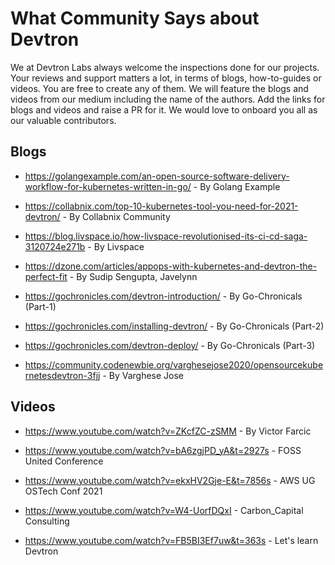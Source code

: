 # What Community Says about Devtron

 We at Devtron Labs always welcome the inspections done for our projects. Your reviews and support matters a lot, in terms of blogs, how-to-guides or videos. You are free to create any of them. We will feature the blogs and videos from our medium including the name of the authors.  Add the links for blogs and videos and raise a PR for it. We would love to onboard you all as our valuable contributors.

## Blogs

* https://golangexample.com/an-open-source-software-delivery-workflow-for-kubernetes-written-in-go/ - By Golang Example

* https://collabnix.com/top-10-kubernetes-tool-you-need-for-2021-devtron/ - By Collabnix Community

* https://blog.livspace.io/how-livspace-revolutionised-its-ci-cd-saga-3120724e271b - By Livspace

* https://dzone.com/articles/appops-with-kubernetes-and-devtron-the-perfect-fit - By Sudip Sengupta, Javelynn

* https://gochronicles.com/devtron-introduction/ - By Go-Chronicals (Part-1)

* https://gochronicles.com/installing-devtron/ - By Go-Chronicals (Part-2)

* https://gochronicles.com/devtron-deploy/ - By Go-Chronicals (Part-3)
* https://community.codenewbie.org/varghesejose2020/opensourcekubernetesdevtron-3fjj - By Varghese Jose


## Videos

* https://www.youtube.com/watch?v=ZKcfZC-zSMM - By Victor Farcic

* https://www.youtube.com/watch?v=bA6zgjPD_yA&t=2927s - FOSS United Conference

* https://www.youtube.com/watch?v=ekxHV2Gje-E&t=7856s - AWS UG OSTech Conf 2021

* https://www.youtube.com/watch?v=W4-UorfDQxI - Carbon_Capital Consulting 

* https://www.youtube.com/watch?v=FB5BI3Ef7uw&t=363s - Let's learn Devtron
